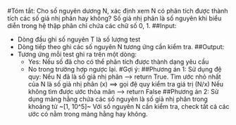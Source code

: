 #Tóm tắt:
Cho số nguyên dương N, xác định xem N có phân tích được thành tích các số giả nhị phân hay không?
Số giả nhị phân là số nguyên khi biểu diễn trong hệ thập phân chỉ chứa các chữ số 0, 1.
##Input:
- Dòng đầu ghi số nguyên T là số lượng test
- Dòng tiếp theo ghi các số nguyên N tương ứng cần kiểm tra.
##Output:
- Tương ứng mỗi test ghi ra trên một dòng:
    * Yes: Nếu số đã cho có thể phân tích được thành dạng yêu cầu
    * No trong trường hợp ngược lại.
#Gợi ý:
##Phương án 1: 
    Sử dụng đệ quy:
        Nếu N đã là số giả nhị phân --> return True.
        Tìm ước nhỏ nhất của N là số giả nhị phân (x) ==> gọi đệ quy kiểm tra giá trị (N/x)
        Nếu không tìm được ước thỏa mãn --> return False
##Phương án 2:
    Sử dụng mảng hằng chứa các số nguyên là số giả nhị phân trong khoảng từ ~[1, 10^5]~
    Với số nguyên N cần kiểm tra, check tất cả các ước có nằm trong mảng hằng hay không.